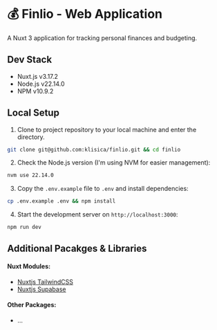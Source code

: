 # 💰 Finlio - Web Application

A Nuxt 3 application for tracking personal finances and budgeting.

## Dev Stack
- Nuxt.js v3.17.2
- Node.js v22.14.0
- NPM v10.9.2

## Local Setup

1. Clone to project repository to your local machine and enter the directory.

``` bash
git clone git@github.com:klisica/finlio.git && cd finlio
```

2. Check the Node.js version (I'm using NVM for easier management):

```bash
nvm use 22.14.0
```

3. Copy the `.env.example` file to `.env` and install dependencies:

```bash
cp .env.example .env && npm install
```

4. Start the development server on `http://localhost:3000`:

```bash
npm run dev
```

## Additional Pacakges & Libraries

#### Nuxt Modules:

- [Nuxtjs TailwindCSS](https://tailwindcss.nuxtjs.org/)
- [Nuxtjs Supabase](https://supabase.nuxtjs.org/)

#### Other Packages:

- ...
